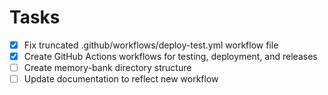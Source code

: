 # Tasks

- [x] Fix truncated .github/workflows/deploy-test.yml workflow file
- [x] Create GitHub Actions workflows for testing, deployment, and releases
- [ ] Create memory-bank directory structure
- [ ] Update documentation to reflect new workflow